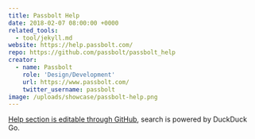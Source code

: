 ```yaml
---
title: Passbolt Help
date: 2018-02-07 08:00:00 +0000
related_tools:
  - tool/jekyll.md
website: https://help.passbolt.com/
repo: https://github.com/passbolt/passbolt_help
creator:
  - name: Passbolt
    role: 'Design/Development'
    url: https://www.passbolt.com/
    twitter_username: passbolt
image: /uploads/showcase/passbolt-help.png
---
```


[Help section is editable through GitHub](https://medium.com/passbolt/help-me-jekyll-1ac075d75d28), search is powered by DuckDuck Go.
